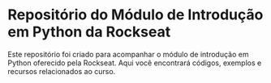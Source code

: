 # Repositório do Módulo de Introdução em Python da Rockseat

Este repositório foi criado para acompanhar o módulo de introdução em Python oferecido pela Rockseat. Aqui você encontrará códigos, exemplos e recursos relacionados ao curso. 

